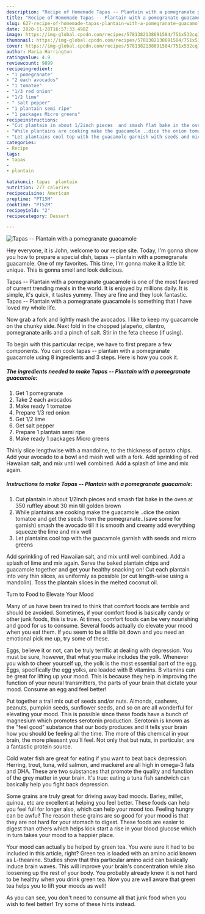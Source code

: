 ```yaml
---
description: "Recipe of Homemade Tapas -- Plantain with a pomegranate guacamole"
title: "Recipe of Homemade Tapas -- Plantain with a pomegranate guacamole"
slug: 627-recipe-of-homemade-tapas-plantain-with-a-pomegranate-guacamole
date: 2020-11-28T16:57:33.498Z
image: https://img-global.cpcdn.com/recipes/5781382138691584/751x532cq70/tapas-plantain-with-a-pomegranate-guacamole-recipe-main-photo.jpg
thumbnail: https://img-global.cpcdn.com/recipes/5781382138691584/751x532cq70/tapas-plantain-with-a-pomegranate-guacamole-recipe-main-photo.jpg
cover: https://img-global.cpcdn.com/recipes/5781382138691584/751x532cq70/tapas-plantain-with-a-pomegranate-guacamole-recipe-main-photo.jpg
author: Maria Harrington
ratingvalue: 4.9
reviewcount: 9899
recipeingredient:
- "1 pomegranate"
- "2 each avocados"
- "1 tomatoe"
- "1/3 red onion"
- "1/2 lime"
- " salt pepper"
- "1 plantain semi ripe"
- "1 packages Micro greens"
recipeinstructions:
- "Cut plantain in about 1/2inch pieces  and smash flat bake in the oven at 350 ruffley about 30 min till golden brown"
- "While plantains are cooking make the guacamole ..dice the onion tomatoe and get the seeds from the pomegranate..(save some for garnish) smash the avocado till it is smooth and creamy add everything squeeze the lime and mix well"
- "Let plantains cool top with the guacamole garnish with seeds and micro greens"
categories:
- Recipe
tags:
- tapas
- 
- plantain

katakunci: tapas  plantain 
nutrition: 277 calories
recipecuisine: American
preptime: "PT15M"
cooktime: "PT52M"
recipeyield: "2"
recipecategory: Dessert

---
```



![Tapas -- Plantain with a pomegranate guacamole](https://img-global.cpcdn.com/recipes/5781382138691584/751x532cq70/tapas-plantain-with-a-pomegranate-guacamole-recipe-main-photo.jpg)

Hey everyone, it is John, welcome to our recipe site. Today, I'm gonna show you how to prepare a special dish, tapas -- plantain with a pomegranate guacamole. One of my favorites. This time, I'm gonna make it a little bit unique. This is gonna smell and look delicious.

Tapas -- Plantain with a pomegranate guacamole is one of the most favored of current trending meals in the world. It is enjoyed by millions daily. It is simple, it's quick, it tastes yummy. They are fine and they look fantastic. Tapas -- Plantain with a pomegranate guacamole is something that I have loved my whole life.

Now grab a fork and lightly mash the avocados. I like to keep my guacamole on the chunky side. Next fold in the chopped jalapeño, cilantro, pomegranate arils and a pinch of salt. Stir in the feta cheese (if using).


To begin with this particular recipe, we have to first prepare a few components. You can cook tapas -- plantain with a pomegranate guacamole using 8 ingredients and 3 steps. Here is how you cook it.

<!--inarticleads1-->

##### The ingredients needed to make Tapas -- Plantain with a pomegranate guacamole:

1. Get 1 pomegranate
1. Take 2 each avocados
1. Make ready 1 tomatoe
1. Prepare 1/3 red onion
1. Get 1/2 lime
1. Get  salt pepper
1. Prepare 1 plantain semi ripe
1. Make ready 1 packages Micro greens


Thinly slice lengthwise with a mandoline, to the thickness of potato chips. Add your avocado to a bowl and mash well with a fork. Add sprinkling of red Hawaiian salt, and mix until well combined. Add a splash of lime and mix again. 

<!--inarticleads2-->

##### Instructions to make Tapas -- Plantain with a pomegranate guacamole:

1. Cut plantain in about 1/2inch pieces  and smash flat bake in the oven at 350 ruffley about 30 min till golden brown
1. While plantains are cooking make the guacamole ..dice the onion tomatoe and get the seeds from the pomegranate..(save some for garnish) smash the avocado till it is smooth and creamy add everything squeeze the lime and mix well
1. Let plantains cool top with the guacamole garnish with seeds and micro greens


Add sprinkling of red Hawaiian salt, and mix until well combined. Add a splash of lime and mix again. Serve the baked plantain chips and guacamole together and get your healthy snacking on! Cut each plantain into very thin slices, as uniformly as possible (or cut length-wise using a mandolin). Toss the plantain slices in the melted coconut oil. 

Turn to Food to Elevate Your Mood


Many of us have been trained to think that comfort foods are terrible and should be avoided. Sometimes, if your comfort food is basically candy or other junk foods, this is true. At times, comfort foods can be very nourishing and good for us to consume. Several foods actually do elevate your mood when you eat them. If you seem to be a little bit down and you need an emotional pick me up, try some of these.

Eggs, believe it or not, can be truly terrific at dealing with depression. You must be sure, however, that what you make includes the yolk. Whenever you wish to cheer yourself up, the yolk is the most essential part of the egg. Eggs, specifically the egg yolks, are loaded with B vitamins. B vitamins can be great for lifting up your mood. This is because they help in improving the function of your neural transmitters, the parts of your brain that dictate your mood. Consume an egg and feel better!

Put together a trail mix out of seeds and/or nuts. Almonds, cashews, peanuts, pumpkin seeds, sunflower seeds, and so on are all wonderful for elevating your mood. This is possible since these foods have a bunch of magnesium which promotes serotonin production. Serotonin is known as the "feel good" substance that our body produces and it tells your brain how you should be feeling all the time. The more of this chemical in your brain, the more pleasant you'll feel. Not only that but nuts, in particular, are a fantastic protein source.

Cold water fish are great for eating if you want to beat back depression. Herring, trout, tuna, wild salmon, and mackerel are all high in omega-3 fats and DHA. These are two substances that promote the quality and function of the grey matter in your brain. It's true: eating a tuna fish sandwich can basically help you fight back depression. 

Some grains are truly great for driving away bad moods. Barley, millet, quinoa, etc are excellent at helping you feel better. These foods can help you feel full for longer also, which can help your mood too. Feeling hungry can be awful! The reason these grains are so good for your mood is that they are not hard for your stomach to digest. These foods are easier to digest than others which helps kick start a rise in your blood glucose which in turn takes your mood to a happier place.

Your mood can actually be helped by green tea. You were sure it had to be included in this article, right? Green tea is loaded with an amino acid known as L-theanine. Studies show that this particular amino acid can basically induce brain waves. This will improve your brain's concentration while also loosening up the rest of your body. You probably already knew it is not hard to be healthy when you drink green tea. Now you are well aware that green tea helps you to lift your moods as well!

As you can see, you don't need to consume all that junk food when you wish to feel better! Try  some  of  these  hints  instead.

